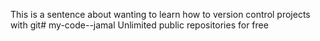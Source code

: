 This is a sentence about wanting to learn how to version control projects with git# my-code--jamal
Unlimited public repositories for free
